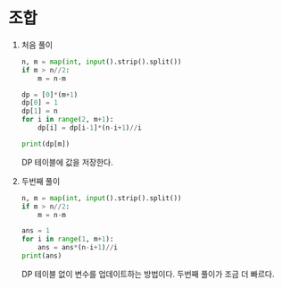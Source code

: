 # 조합

1. 처음 풀이

   ```python
   n, m = map(int, input().strip().split())
   if m > n//2:
       m = n-m
   
   dp = [0]*(m+1)
   dp[0] = 1
   dp[1] = n
   for i in range(2, m+1):
       dp[i] = dp[i-1]*(n-i+1)//i
   
   print(dp[m])
   ```

   DP 테이블에 값을 저장한다.

   

2. 두번째 풀이

   ```python
   n, m = map(int, input().strip().split())
   if m > n//2:
       m = n-m
   
   ans = 1
   for i in range(1, m+1):
       ans = ans*(n-i+1)//i
   print(ans)
   ```

   DP 테이블 없이 변수를 업데이트하는 방법이다. 두번째 풀이가 조금 더 빠르다.

